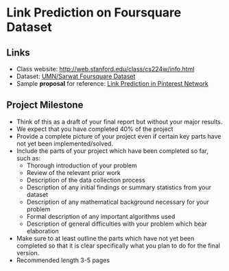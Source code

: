 # Link Prediction on Foursquare Dataset

## Links

- Class website: http://web.stanford.edu/class/cs224w/info.html
- Dataset: [UMN/Sarwat Foursquare Dataset](https://archive.org/details/201309_foursquare_dataset_umn)
- Sample **proposal** for reference: [Link Prediction in Pinterest Network](http://snap.stanford.edu/cs224w-17-data/best-proposals-16/cs224w-project-proposal-poorna-amelia-viswa.pdf)


## Project Milestone

- Think of this as a draft of your final report but without your major results.
- We expect that you have completed 40% of the project
- Provide a complete picture of your project even if certain key parts have not yet been implemented/solved.
- Include the parts of your project which have been completed so far, such as:
  - Thorough introduction of your problem
  - Review of the relevant prior work
  - Description of the data collection process
  - Description of any initial findings or summary statistics from your dataset
  - Description of any mathematical background necessary for your problem
  - Formal description of any important algorithms used
  - Description of general difficulties with your problem which bear elaboration
- Make sure to at least outline the parts which have not yet been completed so that it is clear specifically what you plan to do for the final version.
- Recommended length 3-5 pages
